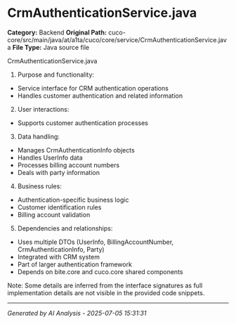 # CrmAuthenticationService.java

**Category:** Backend
**Original Path:** cuco-core/src/main/java/at/a1ta/cuco/core/service/CrmAuthenticationService.java
**File Type:** Java source file

CrmAuthenticationService.java
1. Purpose and functionality:
- Service interface for CRM authentication operations
- Handles customer authentication and related information

2. User interactions:
- Supports customer authentication processes

3. Data handling:
- Manages CrmAuthenticationInfo objects
- Handles UserInfo data
- Processes billing account numbers
- Deals with party information

4. Business rules:
- Authentication-specific business logic
- Customer identification rules
- Billing account validation

5. Dependencies and relationships:
- Uses multiple DTOs (UserInfo, BillingAccountNumber, CrmAuthenticationInfo, Party)
- Integrated with CRM system
- Part of larger authentication framework
- Depends on bite.core and cuco.core shared components

Note: Some details are inferred from the interface signatures as full implementation details are not visible in the provided code snippets.

---
*Generated by AI Analysis - 2025-07-05 15:31:31*
